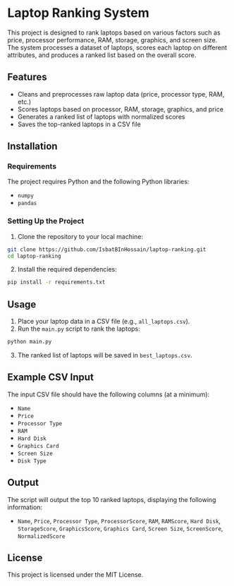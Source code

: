 # Laptop Ranking System

This project is designed to rank laptops based on various factors such as price, processor performance, RAM, storage, graphics, and screen size. The system processes a dataset of laptops, scores each laptop on different attributes, and produces a ranked list based on the overall score.

## Features

- Cleans and preprocesses raw laptop data (price, processor type, RAM, etc.)
- Scores laptops based on processor, RAM, storage, graphics, and price
- Generates a ranked list of laptops with normalized scores
- Saves the top-ranked laptops in a CSV file

## Installation

### Requirements

The project requires Python and the following Python libraries:

- `numpy`
- `pandas`

### Setting Up the Project

1. Clone the repository to your local machine:

```bash
git clone https://github.com/IsbatBInHossain/laptop-ranking.git
cd laptop-ranking
```

2. Install the required dependencies:

```bash
pip install -r requirements.txt
```

## Usage

1. Place your laptop data in a CSV file (e.g., `all_laptops.csv`).
2. Run the `main.py` script to rank the laptops:

```bash
python main.py
```

3. The ranked list of laptops will be saved in `best_laptops.csv`.

## Example CSV Input

The input CSV file should have the following columns (at a minimum):

- `Name`
- `Price`
- `Processor Type`
- `RAM`
- `Hard Disk`
- `Graphics Card`
- `Screen Size`
- `Disk Type`

## Output

The script will output the top 10 ranked laptops, displaying the following information:

- `Name`, `Price`, `Processor Type`, `ProcessorScore`, `RAM`, `RAMScore`, `Hard Disk`, `StorageScore`, `GraphicsScore`, `Graphics Card`, `Screen Size`, `ScreenScore`, `NormalizedScore`

## License

This project is licensed under the MIT License.
